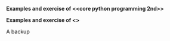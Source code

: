 **Examples and exercise of <<core python programming 2nd>>**


**Examples and exercise of <<high peformance python>>**


A backup
